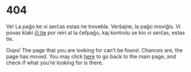 404
===

Ve! La paĝo ke vi serĉas estas ne trovebla. Verŝajne, la paĝo moviĝis. Vi povas klaki [ĉi tie](/eo/)
por reiri al la ĉefpaĝo, kaj kontrolu se kio vi serĉas, estas tie.

Oops! The page that you are looking for can’t be found. Chances are, the page has moved. You may
click [here](/en/) to go back to the main page, and check if what you’re looking for is there.
